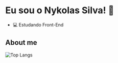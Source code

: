 # Eu sou o Nykolas Silva! 👋
- 💻 Estudando Front-End

## About me
![Top Langs](https://github-readme-stats.vercel.app/api/top-langs/?username=nykols2&layout=compact)
